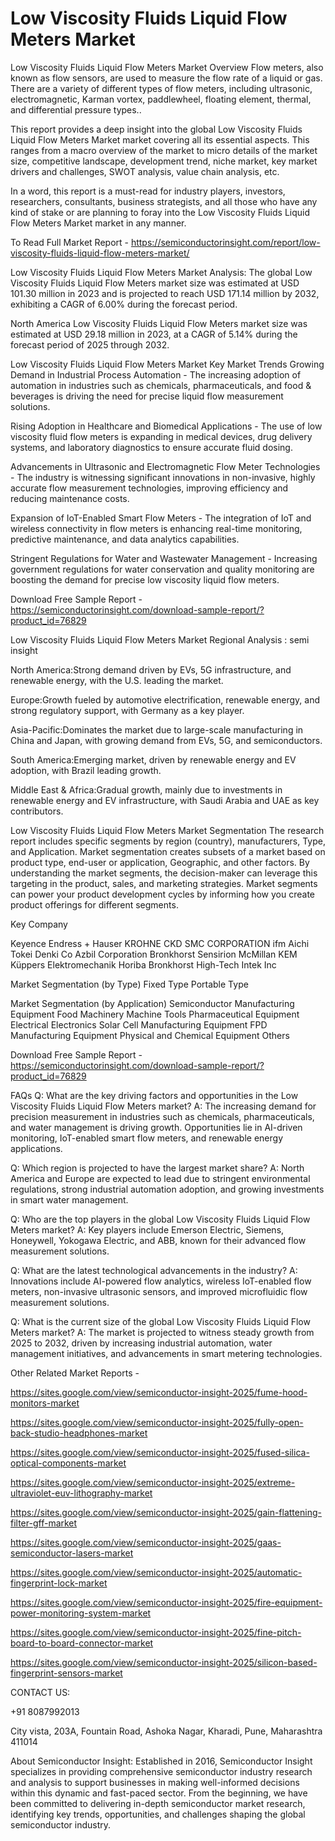 <h1>Low Viscosity Fluids Liquid Flow Meters Market</h1>
Low Viscosity Fluids Liquid Flow Meters Market Overview
Flow meters, also known as flow sensors, are used to measure the flow rate of a liquid or gas. There are a variety of different types of flow meters, including ultrasonic, electromagnetic, Karman vortex, paddlewheel, floating element, thermal, and differential pressure types..

This report provides a deep insight into the global Low Viscosity Fluids Liquid Flow Meters Market market covering all its essential aspects. This ranges from a macro overview of the market to micro details of the market size, competitive landscape, development trend, niche market, key market drivers and challenges, SWOT analysis, value chain analysis, etc.

In a word, this report is a must-read for industry players, investors, researchers, consultants, business strategists, and all those who have any kind of stake or are planning to foray into the Low Viscosity Fluids Liquid Flow Meters Market market in any manner.

To Read Full Market Report -
https://semiconductorinsight.com/report/low-viscosity-fluids-liquid-flow-meters-market/

Low Viscosity Fluids Liquid Flow Meters Market Analysis:
The global Low Viscosity Fluids Liquid Flow Meters market size was estimated at USD 101.30 million in 2023 and is projected to reach USD 171.14 million by 2032, exhibiting a CAGR of 6.00% during the forecast period.

North America Low Viscosity Fluids Liquid Flow Meters market size was estimated at USD 29.18 million in 2023, at a CAGR of 5.14% during the forecast period of 2025 through 2032.

Low Viscosity Fluids Liquid Flow Meters Market Key Market Trends
Growing Demand in Industrial Process Automation - The increasing adoption of automation in industries such as chemicals, pharmaceuticals, and food & beverages is driving the need for precise liquid flow measurement solutions.

Rising Adoption in Healthcare and Biomedical Applications - The use of low viscosity fluid flow meters is expanding in medical devices, drug delivery systems, and laboratory diagnostics to ensure accurate fluid dosing.

Advancements in Ultrasonic and Electromagnetic Flow Meter Technologies - The industry is witnessing significant innovations in non-invasive, highly accurate flow measurement technologies, improving efficiency and reducing maintenance costs.

Expansion of IoT-Enabled Smart Flow Meters - The integration of IoT and wireless connectivity in flow meters is enhancing real-time monitoring, predictive maintenance, and data analytics capabilities.

Stringent Regulations for Water and Wastewater Management - Increasing government regulations for water conservation and quality monitoring are boosting the demand for precise low viscosity liquid flow meters.

Download Free Sample Report -
https://semiconductorinsight.com/download-sample-report/?product_id=76829

Low Viscosity Fluids Liquid Flow Meters Market Regional Analysis :
semi insight

North America:Strong demand driven by EVs, 5G infrastructure, and renewable energy, with the U.S. leading the market.

Europe:Growth fueled by automotive electrification, renewable energy, and strong regulatory support, with Germany as a key player.

Asia-Pacific:Dominates the market due to large-scale manufacturing in China and Japan, with growing demand from EVs, 5G, and semiconductors.

South America:Emerging market, driven by renewable energy and EV adoption, with Brazil leading growth.

Middle East & Africa:Gradual growth, mainly due to investments in renewable energy and EV infrastructure, with Saudi Arabia and UAE as key contributors.

Low Viscosity Fluids Liquid Flow Meters Market Segmentation
The research report includes specific segments by region (country), manufacturers, Type, and Application. Market segmentation creates subsets of a market based on product type, end-user or application, Geographic, and other factors. By understanding the market segments, the decision-maker can leverage this targeting in the product, sales, and marketing strategies. Market segments can power your product development cycles by informing how you create product offerings for different segments.

Key Company

Keyence
Endress + Hauser
KROHNE
CKD
SMC CORPORATION
ifm
Aichi Tokei Denki Co
Azbil Corporation
Bronkhorst
Sensirion
McMillan
KEM Küppers Elektromechanik
Horiba
Bronkhorst High-Tech
Intek
Inc

Market Segmentation (by Type)
Fixed Type
Portable Type

Market Segmentation (by Application)
Semiconductor Manufacturing Equipment
Food Machinery
Machine Tools
Pharmaceutical Equipment
Electrical Electronics
Solar Cell Manufacturing Equipment
FPD Manufacturing Equipment
Physical and Chemical Equipment
Others

Download Free Sample Report -
https://semiconductorinsight.com/download-sample-report/?product_id=76829

FAQs
Q: What are the key driving factors and opportunities in the Low Viscosity Fluids Liquid Flow Meters market?
A: The increasing demand for precision measurement in industries such as chemicals, pharmaceuticals, and water management is driving growth. Opportunities lie in AI-driven monitoring, IoT-enabled smart flow meters, and renewable energy applications.

Q: Which region is projected to have the largest market share?
A: North America and Europe are expected to lead due to stringent environmental regulations, strong industrial automation adoption, and growing investments in smart water management.

Q: Who are the top players in the global Low Viscosity Fluids Liquid Flow Meters market?
A: Key players include Emerson Electric, Siemens, Honeywell, Yokogawa Electric, and ABB, known for their advanced flow measurement solutions.

Q: What are the latest technological advancements in the industry?
A: Innovations include AI-powered flow analytics, wireless IoT-enabled flow meters, non-invasive ultrasonic sensors, and improved microfluidic flow measurement solutions.

Q: What is the current size of the global Low Viscosity Fluids Liquid Flow Meters market?
A: The market is projected to witness steady growth from 2025 to 2032, driven by increasing industrial automation, water management initiatives, and advancements in smart metering technologies.

Other Related Market Reports -

https://sites.google.com/view/semiconductor-insight-2025/fume-hood-monitors-market

https://sites.google.com/view/semiconductor-insight-2025/fully-open-back-studio-headphones-market

https://sites.google.com/view/semiconductor-insight-2025/fused-silica-optical-components-market

https://sites.google.com/view/semiconductor-insight-2025/extreme-ultraviolet-euv-lithography-market

https://sites.google.com/view/semiconductor-insight-2025/gain-flattening-filter-gff-market

https://sites.google.com/view/semiconductor-insight-2025/gaas-semiconductor-lasers-market

https://sites.google.com/view/semiconductor-insight-2025/automatic-fingerprint-lock-market

https://sites.google.com/view/semiconductor-insight-2025/fire-equipment-power-monitoring-system-market

https://sites.google.com/view/semiconductor-insight-2025/fine-pitch-board-to-board-connector-market

https://sites.google.com/view/semiconductor-insight-2025/silicon-based-fingerprint-sensors-market

CONTACT US:

+91 8087992013

City vista, 203A, Fountain Road, Ashoka Nagar, Kharadi, Pune, Maharashtra 411014

About Semiconductor Insight:
Established in 2016, Semiconductor Insight specializes in providing comprehensive semiconductor industry research and analysis to support businesses in making well-informed decisions within this dynamic and fast-paced sector. From the beginning, we have been committed to delivering in-depth semiconductor market research, identifying key trends, opportunities, and challenges shaping the global semiconductor industry.
